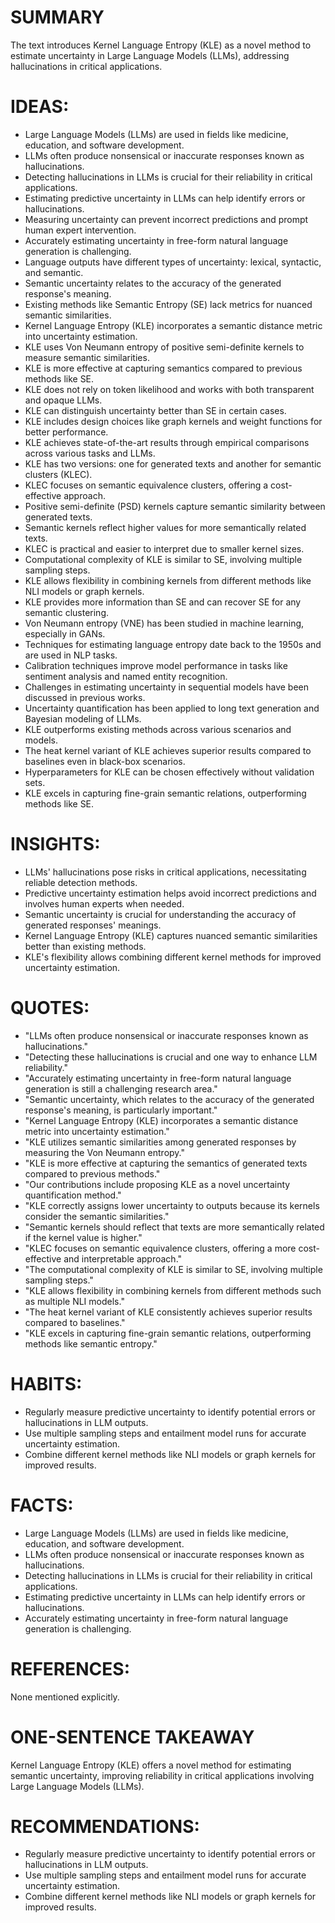 # SUMMARY
The text introduces Kernel Language Entropy (KLE) as a novel method to estimate uncertainty in Large Language Models (LLMs), addressing hallucinations in critical applications.

# IDEAS:
- Large Language Models (LLMs) are used in fields like medicine, education, and software development.
- LLMs often produce nonsensical or inaccurate responses known as hallucinations.
- Detecting hallucinations in LLMs is crucial for their reliability in critical applications.
- Estimating predictive uncertainty in LLMs can help identify errors or hallucinations.
- Measuring uncertainty can prevent incorrect predictions and prompt human expert intervention.
- Accurately estimating uncertainty in free-form natural language generation is challenging.
- Language outputs have different types of uncertainty: lexical, syntactic, and semantic.
- Semantic uncertainty relates to the accuracy of the generated response's meaning.
- Existing methods like Semantic Entropy (SE) lack metrics for nuanced semantic similarities.
- Kernel Language Entropy (KLE) incorporates a semantic distance metric into uncertainty estimation.
- KLE uses Von Neumann entropy of positive semi-definite kernels to measure semantic similarities.
- KLE is more effective at capturing semantics compared to previous methods like SE.
- KLE does not rely on token likelihood and works with both transparent and opaque LLMs.
- KLE can distinguish uncertainty better than SE in certain cases.
- KLE includes design choices like graph kernels and weight functions for better performance.
- KLE achieves state-of-the-art results through empirical comparisons across various tasks and LLMs.
- KLE has two versions: one for generated texts and another for semantic clusters (KLEC).
- KLEC focuses on semantic equivalence clusters, offering a cost-effective approach.
- Positive semi-definite (PSD) kernels capture semantic similarity between generated texts.
- Semantic kernels reflect higher values for more semantically related texts.
- KLEC is practical and easier to interpret due to smaller kernel sizes.
- Computational complexity of KLE is similar to SE, involving multiple sampling steps.
- KLE allows flexibility in combining kernels from different methods like NLI models or graph kernels.
- KLE provides more information than SE and can recover SE for any semantic clustering.
- Von Neumann entropy (VNE) has been studied in machine learning, especially in GANs.
- Techniques for estimating language entropy date back to the 1950s and are used in NLP tasks.
- Calibration techniques improve model performance in tasks like sentiment analysis and named entity recognition.
- Challenges in estimating uncertainty in sequential models have been discussed in previous works.
- Uncertainty quantification has been applied to long text generation and Bayesian modeling of LLMs.
- KLE outperforms existing methods across various scenarios and models.
- The heat kernel variant of KLE achieves superior results compared to baselines even in black-box scenarios.
- Hyperparameters for KLE can be chosen effectively without validation sets.
- KLE excels in capturing fine-grain semantic relations, outperforming methods like SE.

# INSIGHTS:
- LLMs' hallucinations pose risks in critical applications, necessitating reliable detection methods.
- Predictive uncertainty estimation helps avoid incorrect predictions and involves human experts when needed.
- Semantic uncertainty is crucial for understanding the accuracy of generated responses' meanings.
- Kernel Language Entropy (KLE) captures nuanced semantic similarities better than existing methods.
- KLE's flexibility allows combining different kernel methods for improved uncertainty estimation.

# QUOTES:
- "LLMs often produce nonsensical or inaccurate responses known as hallucinations."
- "Detecting these hallucinations is crucial and one way to enhance LLM reliability."
- "Accurately estimating uncertainty in free-form natural language generation is still a challenging research area."
- "Semantic uncertainty, which relates to the accuracy of the generated response's meaning, is particularly important."
- "Kernel Language Entropy (KLE) incorporates a semantic distance metric into uncertainty estimation."
- "KLE utilizes semantic similarities among generated responses by measuring the Von Neumann entropy."
- "KLE is more effective at capturing the semantics of generated texts compared to previous methods."
- "Our contributions include proposing KLE as a novel uncertainty quantification method."
- "KLE correctly assigns lower uncertainty to outputs because its kernels consider the semantic similarities."
- "Semantic kernels should reflect that texts are more semantically related if the kernel value is higher."
- "KLEC focuses on semantic equivalence clusters, offering a more cost-effective and interpretable approach."
- "The computational complexity of KLE is similar to SE, involving multiple sampling steps."
- "KLE allows flexibility in combining kernels from different methods such as multiple NLI models."
- "The heat kernel variant of KLE consistently achieves superior results compared to baselines."
- "KLE excels in capturing fine-grain semantic relations, outperforming methods like semantic entropy."

# HABITS:
- Regularly measure predictive uncertainty to identify potential errors or hallucinations in LLM outputs.
- Use multiple sampling steps and entailment model runs for accurate uncertainty estimation.
- Combine different kernel methods like NLI models or graph kernels for improved results.

# FACTS:
- Large Language Models (LLMs) are used in fields like medicine, education, and software development.
- LLMs often produce nonsensical or inaccurate responses known as hallucinations.
- Detecting hallucinations in LLMs is crucial for their reliability in critical applications.
- Estimating predictive uncertainty in LLMs can help identify errors or hallucinations.
- Accurately estimating uncertainty in free-form natural language generation is challenging.

# REFERENCES:
None mentioned explicitly.

# ONE-SENTENCE TAKEAWAY
Kernel Language Entropy (KLE) offers a novel method for estimating semantic uncertainty, improving reliability in critical applications involving Large Language Models (LLMs).

# RECOMMENDATIONS:
- Regularly measure predictive uncertainty to identify potential errors or hallucinations in LLM outputs.
- Use multiple sampling steps and entailment model runs for accurate uncertainty estimation.
- Combine different kernel methods like NLI models or graph kernels for improved results.